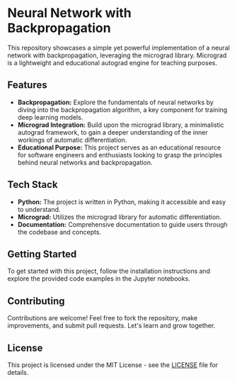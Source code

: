 # Neural Network with Backpropagation

This repository showcases a simple yet powerful implementation of a neural network with backpropagation, leveraging the micrograd library. Micrograd is a lightweight and educational autograd engine for teaching purposes.

## Features

- **Backpropagation:** Explore the fundamentals of neural networks by diving into the backpropagation algorithm, a key component for training deep learning models.
- **Micrograd Integration:** Build upon the micrograd library, a minimalistic autograd framework, to gain a deeper understanding of the inner workings of automatic differentiation.
- **Educational Purpose:** This project serves as an educational resource for software engineers and enthusiasts looking to grasp the principles behind neural networks and backpropagation.

## Tech Stack

- **Python:** The project is written in Python, making it accessible and easy to understand.
- **Micrograd:** Utilizes the micrograd library for automatic differentiation.
- **Documentation:** Comprehensive documentation to guide users through the codebase and concepts.

## Getting Started

To get started with this project, follow the installation instructions and explore the provided code examples in the Jupyter notebooks.

## Contributing

Contributions are welcome! Feel free to fork the repository, make improvements, and submit pull requests. Let's learn and grow together.

## License

This project is licensed under the MIT License - see the [LICENSE](LICENSE) file for details.
